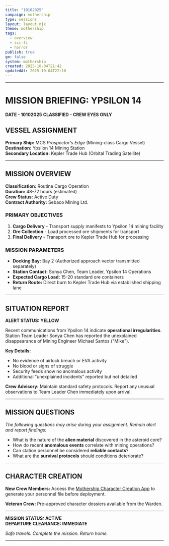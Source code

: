 ```yaml
---
title: "10102025"
campaign: mothership
type: sessions
layout: layout.njk
theme: mothership
tags:
  - overview
  - sci-fi
  - horror
publish: true
gm: false
system: mothership
created: 2025-10-04T21:42
updatedAt: 2025-10-04T22:18
---
```


***

# MISSION BRIEFING: YPSILON 14
**DATE - 10102025**
**CLASSIFIED - CREW EYES ONLY**

## VESSEL ASSIGNMENT
**Primary Ship:** MCS *Prospector's Edge* (Mining-class Cargo Vessel)  
**Destination:** Ypsilon 14 Mining Station  
**Secondary Location:** Kepler Trade Hub (Orbital Trading Satellite)  

***

## MISSION OVERVIEW
**Classification:** Routine Cargo Operation  
**Duration:** 48-72 hours (estimated)  
**Crew Status:** Active Duty  
**Contract Authority:** Sebaco Mining Ltd.  

### PRIMARY OBJECTIVES
1. **Cargo Delivery** - Transport supply manifests to Ypsilon 14 mining facility
2. **Ore Collection** - Load processed ore shipments for transport
3. **Final Delivery** - Transport ore to Kepler Trade Hub for processing

### MISSION PARAMETERS
- **Docking Bay:** Bay 2 (Authorized approach vector transmitted separately)
- **Station Contact:** Sonya Chen, Team Leader, Ypsilon 14 Operations
- **Expected Cargo Load:** 15-20 standard ore containers
- **Return Route:** Direct burn to Kepler Trade Hub via established shipping lane

***

## SITUATION REPORT
**ALERT STATUS: YELLOW**

Recent communications from Ypsilon 14 indicate **operational irregularities**. Station Team Leader Sonya Chen has reported the unexplained disappearance of Mining Engineer Michael Santos ("Mike"). 

**Key Details:**
- No evidence of airlock breach or EVA activity
- No blood or signs of struggle
- Security feeds show no anomalous activity
- Additional "unexplained incidents" reported but not detailed

**Crew Advisory:** Maintain standard safety protocols. Report any unusual observations to Team Leader Chen immediately upon arrival.

***

## MISSION QUESTIONS
*The following questions may arise during your assignment. Remain alert and report findings:*

- What is the nature of the **alien material** discovered in the asteroid core?
- How do recent **anomalous events** correlate with mining operations?
- Can station personnel be considered **reliable contacts**?
- What are the **survival protocols** should conditions deteriorate?

***

## CHARACTER CREATION
**New Crew Members:** Access the [Mothership Character Creation App](https://mothership-rpg.com) to generate your personnel file before deployment.

**Veteran Crew:** Pre-approved character dossiers available from the Warden.

***

**MISSION STATUS: ACTIVE**  
**DEPARTURE CLEARANCE: IMMEDIATE**  

*Safe travels. Complete the mission. Return home.*

***